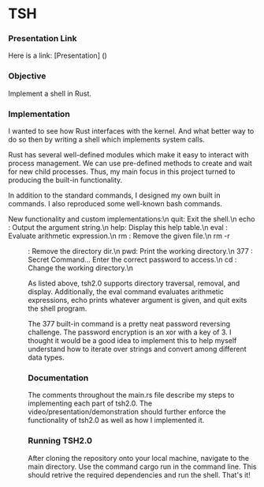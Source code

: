 # TSH
### Presentation Link
Here is a link: [Presentation] ()
### Objective
Implement a shell in Rust.
### Implementation
I wanted to see how Rust interfaces with the kernel. And what better way to do so then by writing a shell which implements system calls.

Rust has several well-defined modules which make it easy to interact with process management. We can use pre-defined methods to create and wait for new child processes. Thus, my main focus in this project turned to producing the built-in functionality. 

In addition to the standard commands, I designed my own built in commands. I also reproduced some well-known bash commands.

New functionality and custom implementations:\n
quit: Exit the shell.\n
echo <argument>: Output the argument string.\n
help: Display this help table.\n
eval <expression>: Evaluate arithmetic expression.\n
rm <file>: Remove the given file.\n
rm -r <dir>: Remove the directory dir.\n
pwd: Print the working directory.\n
377 <password>: Secret Command... Enter the correct password to access.\n
cd <directory>: Change the working directory.\n

As listed above, tsh2.0 supports directory traversal, removal, and display. Additionally, the eval command evaluates arithmetic expressions, echo prints whatever argument is given, and quit exits the shell program.

The 377 built-in command is a pretty neat password reversing challenge. The password encryption is an xor with a key of 3. I thought it would be a good idea to implement this to help myself understand how to iterate over strings and convert among different data types.

### Documentation
The comments throughout the main.rs file describe my steps to implementing each part of tsh2.0. The video/presentation/demonstration should further enforce the functionality of tsh2.0 as well as how I implemented it.

### Running TSH2.0
After cloning the repository onto your local machine, navigate to the main directory. Use the command cargo run in the command line. This should retrive the required dependencies and run the shell. That's it!
